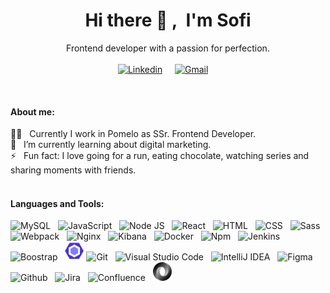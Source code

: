 <div align='center'>
  <h1>Hi there 👋&nbsp;,&nbsp; I'm Sofi </h1>
  <p>
    Frontend developer with a passion for perfection.
    </br></br>
    <a href="https://www.linkedin.com/in/sofia-mariela-varela-merino/"><img alt="Linkedin" title="Linkedin" src="https://img.icons8.com/color/30/000000/linkedin-2--v1.png"/></a>&nbsp;&nbsp;&nbsp;&nbsp;
    <a href="mailto:sofiamarielavarelamerino@gmail.com?subject=Hola%20Sofia"><img  alt="Gmail" title="Gmail" src="https://img.icons8.com/color/30/000000/gmail-new.png"/></a>&nbsp;&nbsp;&nbsp;&nbsp;
  </p>
</div>
</br>

<h4>About me:</h4>
👩‍💻 &nbsp; Currently I work in Pomelo as SSr. Frontend Developer.</br>
🌱 &nbsp; I’m currently learning about digital marketing. </br>
⚡ &nbsp; Fun fact: I love going for a run, eating chocolate, watching series and sharing moments with friends.
</br></br>
<div>
<h4>Languages and Tools:</h4>
  <img alt="MySQL" title="MySQL" src="https://img.icons8.com/color/30/000000/mysql-logo.png"/>&nbsp;&nbsp;
  <img alt="JavaScript" title="JavaScript" src="https://img.icons8.com/color/30/000000/javascript--v1.png"/>&nbsp;&nbsp;
  <img alt="Node JS" title="Node JS" src="https://img.icons8.com/color/30/000000/nodejs.png"/>&nbsp;&nbsp;
  <img alt="React" title="React" src="https://img.icons8.com/color/30/000000/react-native.png"/>&nbsp;&nbsp;
  <img alt="HTML" title="HTML" src="https://img.icons8.com/color/30/000000/html-5--v1.png"/>&nbsp;&nbsp;
  <img alt="CSS" title="CSS" src="https://img.icons8.com/color/30/000000/css3.png"/>&nbsp;&nbsp;
  <img alt="Sass" title="Sass" src="https://img.icons8.com/color/30/000000/sass-avatar.png"/>&nbsp;&nbsp;
  <img alt="Webpack" title="Webpack" src="https://img.icons8.com/color/30/000000/webpack.png"/>&nbsp;&nbsp;
  <img alt="Nginx" title="Nginx" src="https://img.icons8.com/color/30/000000/nginx.png"/>&nbsp;&nbsp;
  <img alt="Kibana" title="Kibana" src="https://img.icons8.com/color/30/000000/kibana.png"/>&nbsp;&nbsp;
  <img alt="Docker" title="Docker" src="https://img.icons8.com/color/30/000000/docker.png"/>&nbsp;&nbsp;
  <img alt="Npm" title="Npm" src="https://img.icons8.com/color/30/000000/npm.png"/>&nbsp;&nbsp;
  <img alt="Jenkins" title="Jenkins" src="https://img.icons8.com/color/30/000000/jenkins.png"/>&nbsp;&nbsp;
  <img alt="Boostrap" title="Boostrap" src="https://img.icons8.com/color/30/000000/bootstrap.png"/>&nbsp;&nbsp;
  <img alt="Eslint" title="Eslint" width="30px" src="https://raw.githubusercontent.com/github/explore/80688e429a7d4ef2fca1e82350fe8e3517d3494d/topics/eslint/eslint.png"/>
  <img alt="Git" title="Git" src="https://img.icons8.com/color/30/000000/git.png"/>&nbsp;&nbsp;
   <img alt="Visual Studio Code" title="Visual Studio Code" src="https://img.icons8.com/color/30/000000/visual-studio-code-2019.png"/>&nbsp;&nbsp;
  <img alt="IntelliJ IDEA" title="IntelliJ IDEA"  src="https://img.icons8.com/color/30/000000/intellij-idea.png"/>&nbsp;&nbsp;
  <img alt="Figma" title="Figma" src="https://img.icons8.com/color/30/000000/figma--v1.png"/>&nbsp;&nbsp;
  <img alt="Github" title="Github" src="https://img.icons8.com/color/30/000000/github--v1.png"/>&nbsp;&nbsp;
  <img alt="Jira" title="Jira" src="https://img.icons8.com/color/30/000000/jira.png"/>&nbsp;&nbsp;
  <img alt="Confluence" title="Confluence" src="https://img.icons8.com/color/30/000000/confluence--v2.png"/>&nbsp;&nbsp;
  <img alt="Json" title="Json" width="30px" src="https://raw.githubusercontent.com/github/explore/80688e429a7d4ef2fca1e82350fe8e3517d3494d/topics/json/json.png" />
  </div>
</br>
